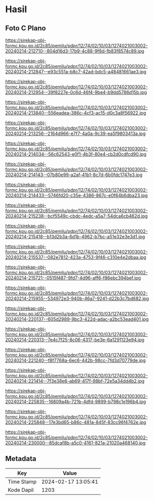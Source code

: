 # Hasil

## Foto C Plano

https://sirekap-obj-formc.kpu.go.id/2c85/pemilu/pdpr/12/74/02/10/03/1274021003002-20240214-212710--804d16d3-17b9-4c88-9f8d-fb83f8574c89.jpg

https://sirekap-obj-formc.kpu.go.id/2c85/pemilu/pdpr/12/74/02/10/03/1274021003002-20240214-212847--e93c551a-b8c7-42ad-bdc5-a48481661ae3.jpg

https://sirekap-obj-formc.kpu.go.id/2c85/pemilu/pdpr/12/74/02/10/03/1274021003002-20240214-212954--39f8227e-0c6d-46f4-9be4-b9dd5786d15b.jpg

https://sirekap-obj-formc.kpu.go.id/2c85/pemilu/pdpr/12/74/02/10/03/1274021003002-20240214-213840--556eadea-386c-4cf3-ac15-d0c3a8f56922.jpg

https://sirekap-obj-formc.kpu.go.id/2c85/pemilu/pdpr/12/74/02/10/03/1274021003002-20240214-213256--2164d966-e7f7-4a0a-9c39-ea5f9803413a.jpg

https://sirekap-obj-formc.kpu.go.id/2c85/pemilu/pdpr/12/74/02/10/03/1274021003002-20240214-214034--56c62543-e0f1-4b3f-80e4-cb2d0cdfcd90.jpg

https://sirekap-obj-formc.kpu.go.id/2c85/pemilu/pdpr/12/74/02/10/03/1274021003002-20240214-214143--07b80e99-a2af-41b1-8c7d-6b0fdc1747e3.jpg

https://sirekap-obj-formc.kpu.go.id/2c85/pemilu/pdpr/12/74/02/10/03/1274021003002-20240214-214433--5746fd20-c35e-4386-867c-e0f64b6dba23.jpg

https://sirekap-obj-formc.kpu.go.id/2c85/pemilu/pdpr/12/74/02/10/03/1274021003002-20240214-215238--bcf5549c-cbdc-4edc-a5a7-54dca6cb462d.jpg

https://sirekap-obj-formc.kpu.go.id/2c85/pemilu/pdpr/12/74/02/10/03/1274021003002-20240214-215418--b13d2b3a-6d1b-4962-b7bc-a51e32e3e3d1.jpg

https://sirekap-obj-formc.kpu.go.id/2c85/pemilu/pdpr/12/74/02/10/03/1274021003002-20240214-215537--082e7812-423a-4753-9f46-c310e4e2dbaa.jpg

https://sirekap-obj-formc.kpu.go.id/2c85/pemilu/pdpr/12/74/02/10/03/1274021003002-20240214-215721--0515f487-9fd7-4d96-aff6-f86ebc394bef.jpg

https://sirekap-obj-formc.kpu.go.id/2c85/pemilu/pdpr/12/74/02/10/03/1274021003002-20240214-215955--534972e3-940b-46a7-9241-d22b3c7bd682.jpg

https://sirekap-obj-formc.kpu.go.id/2c85/pemilu/pdpr/12/74/02/10/03/1274021003002-20240214-220137--605d2989-9bc3-422d-adac-a2bc53ead401.jpg

https://sirekap-obj-formc.kpu.go.id/2c85/pemilu/pdpr/12/74/02/10/03/1274021003002-20240214-220313--7e4c7f25-8c06-4317-be3e-6a1291123e94.jpg

https://sirekap-obj-formc.kpu.go.id/2c85/pemilu/pdpr/12/74/02/10/03/1274021003002-20240214-221240--f8f7768a-6ec6-442b-98cc-7fd3d70779de.jpg

https://sirekap-obj-formc.kpu.go.id/2c85/pemilu/pdpr/12/74/02/10/03/1274021003002-20240214-221414--7f3e38e6-ab69-417f-98bf-72e5a34dd4b2.jpg

https://sirekap-obj-formc.kpu.go.id/2c85/pemilu/pdpr/12/74/02/10/03/1274021003002-20240214-225835--16809a4b-721b-4dfd-9899-b798c1e196b4.jpg

https://sirekap-obj-formc.kpu.go.id/2c85/pemilu/pdpr/12/74/02/10/03/1274021003002-20240214-225848--17e3bd65-b86c-481a-845f-83cc96f4762e.jpg

https://sirekap-obj-formc.kpu.go.id/2c85/pemilu/pdpr/12/74/02/10/03/1274021003002-20240214-230000--85dcaf8b-a5c0-4161-821a-21020a468140.jpg


## Metadata

| Key        | Value               |
| ---------- | ------------------- |
| Time Stamp | 2024-02-17 13:05:41 |
| Kode Dapil | 1203                |



